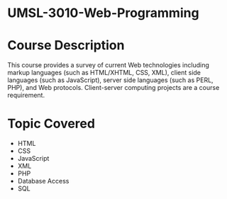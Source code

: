 # UMSL-3010-Web-Programming

# Course Description
This course provides a survey of current Web technologies
including markup languages (such as HTML/XHTML, CSS, XML), client side languages (such as JavaScript), server side
languages (such as PERL, PHP), and Web protocols. Client-server computing projects are a course requirement.

# Topic Covered
* HTML
* CSS
* JavaScript
* XML
* PHP
* Database Access
* SQL
